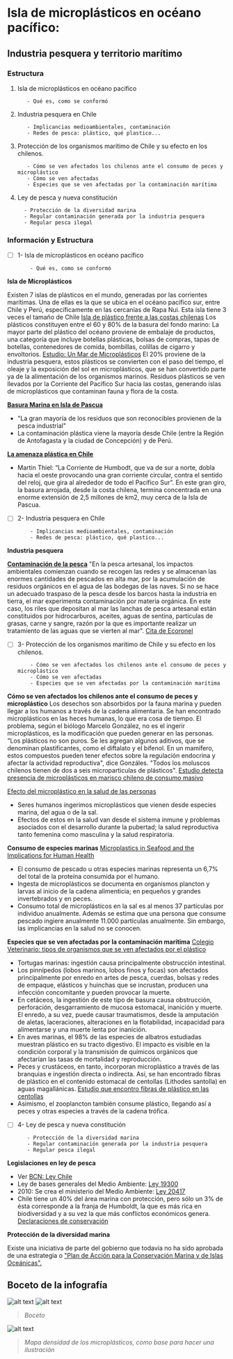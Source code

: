 # Isla de microplásticos en océano pacífico: 
## Industria pesquera y territorio marítimo 

### **Estructura**

1. Isla de microplásticos en océano pacífico 

          - Qué es, como se conformó
2. Industria pesquera en Chile

          - Implicancias medioambientales, contaminación
          - Redes de pesca: plástico, qué plastico... 
3. Protección de los organismos marítimo de Chile y su efecto en los chilenos.

          - Cómo se ven afectados los chilenos ante el consumo de peces y microplástico 
          - Cómo se ven afectadas 
          - Especies que se ven afectadas por la contaminación marítima 
4. Ley de pesca y nueva constitución

         - Protección de la diversidad marina
         - Regular contaminación generada por la industria pesquera
         - Regular pesca ilegal


### **Información y Estructura**

- [ ] 1- Isla de microplásticos en océano pacífico 

          - Qué es, como se conformó
          
         
**Isla de Microplásticos**

Existen 7 islas de plásticos en el mundo, generadas por las corrientes marítimas. Una de ellas es la que se ubica en el océano pacífico sur, entre Chile y Perú, específicamente en las cercanías de Rapa Nui. Esta isla tiene 3 veces el tamaño de Chile [Isla de plástico frente a las costas chilenas](http://maryciencia.org/columnas/isla-de-plastico/)
Los plásticos constituyen entre el 60 y 80% de la basura del fondo marino: La mayor parte del plástico del océano proviene de embalaje de productos, una categoría que incluye botellas plásticas, bolsas de compras, tapas de botellas, contenedores de comida, bombillas, colillas de cigarro y envoltorios.  [Estudio: Un Mar de Microplásticos](http://fit.uss.cl/content/uploads/2019/05/Un-Mar-de-Micro-Plasticos.pdf) 
El 20% proviene de la industria pesquera, estos plásticos se convierten con el paso del tiempo, el oleaje y la exposición del sol en microplásticos, que se han convertido parte ya de la alimentación de los organismos marinos.
Residuos plásticos se ven llevados por la Corriente del Pacífico Sur hacia las costas, generando islas de microplásticos que contaminan fauna y flora de la costa.


[**Basura Marina en Isla de Pascua**](https://es.mongabay.com/2020/02/basura-marina-en-isla-de-pascua-chile/)
  - "La gran mayoría de los residuos que son reconocibles provienen de la pesca industrial"
  - La contaminación plástica viene la mayoría desde Chile (entre la Región de Antofagasta y la ciudad de Concepción) y de Perú.
  
  
[**La amenaza plástica en Chile**](https://es.mongabay.com/2018/08/oceano-en-chile-sobreexplotacion/)
  - Martin Thiel: “La Corriente de Humbodt, que va de sur a norte, dobla hacia el oeste provocando una gran corriente circular, contra el sentido del reloj, que gira al alrededor de todo el Pacífico Sur”. En este gran giro, la basura arrojada, desde la costa chilena, termina concentrada en una enorme extensión de 2,5 millones de km2, muy cerca de la Isla de Pascua.

- [ ] 2- Industria pesquera en Chile

          - Implicancias medioambientales, contaminación
          - Redes de pesca: plástico, qué plastico... 
          
          
**Industria pesquera**

[**Contaminación de la pesca**](https://avanzapesquero.lamula.pe/2018/04/24/como-la-basura-marina-afecta-a-la-pesca-y-al-ecosistema/avanzapesquero/)
"En la pesca artesanal, los impactos ambientales comienzan cuando se recogen las redes y se almacenan las enormes cantidades de pescados en alta mar, por la acumulación de residuos orgánicos en el agua de las bodegas de las naves. Si no se hace un adecuado traspaso de la pesca desde los barcos hasta la industria en tierra, el mar experimenta contaminación por materia orgánica. En este caso, los riles que depositan al mar las lanchas de pesca artesanal están constituidos por hidrocarburos, aceites, aguas de sentina, partículas de grasas, carne y sangre, razón por la que es importante realizar un tratamiento de las aguas que se vierten al mar". [Cita de Ecoronel](http://www.ecoronel.cl/atlas-ambiental-de-coronel/medio-humano/contaminacion-y-peligros-de-origen-humano/la-pesqueria/)

- [ ] 3- Protección de los organismos marítimo de Chile y su efecto en los chilenos.

          - Cómo se ven afectados los chilenos ante el consumo de peces y microplástico 
          - Cómo se ven afectadas 
          - Especies que se ven afectadas por la contaminación marítima
          
          
**Cómo se ven afectados los chilenos ante el consumo de peces y microplástico**
Los desechos son absorbidos por la fauna marina y pueden llegar a los humanos a través de la cadena alimentaria. Se han encontrado microplásticos en las heces humanas, lo que era cosa de tiempo. El problema, según el biólogo Marcelo González, no es el ingerir microplásticos, es la modificación que pueden generar en las personas. "Los plásticos no son puros. Se les agregan algunos aditivos, que se denominan plastificantes, como el diftalato y el bifenol. En un mamífero, estos compuestos pueden tener efectos sobre la regulación endocrina y afectar la actividad reproductiva", dice Gonzáles.
"Todos los moluscos chilenos tienen de dos a seis microparticulas de plásticos". [Estudio detecta presencia de microplásticos en marisco chileno de consumo masivo](https://www.terram.cl/2018/06/estudio-detecta-presencia-de-microplasticos-en-marisco-chileno-de-consumo-masivo/)


[Efecto del microplástico en la salud de las personas](http://fit.uss.cl/content/uploads/2019/05/Un-Mar-de-Micro-Plasticos.pdf)
 - Seres humanos ingerimos microplásticos que vienen desde especies marina, del agua o de la sal.
 - Efectos de estos en la salud van desde el sistema inmune y problemas asociados con el desarrollo durante la pubertad; la salud reproductiva tanto femenina como masculina y la salud respiratoria. 

**Consumo de especies marinas** 
[Microplastics in Seafood and the Implications for Human Health](https://link.springer.com/article/10.1007/s40572-018-0206-z)
- El consumo de pescado u otras especies marinas representa un 6,7% del total de la proteína consumida por el humano.
- Ingesta de microplásticos se documenta en organismos plancton y larvas al inicio de la cadena alimenticia; en pequeños y grandes invertebrados y en peces. 
- Consumo total de microplásticos en la sal es al menos 37 partículas por individuo anualmente. Además se estima que una persona que consume pescado ingiere anualmente 11.000 partículas anualmente. Sin embargo, las implicancias en la salud no se conocen. 

**Especies que se ven afectadas por la contaminación marítima**
[Colegio Veterinario: tipos de organismos que se ven afectados por el plástico](https://www.colegioveterinario.cl/noticias/ver.php?id=1230)
- Tortugas marinas: ingestión causa principalmente obstrucción intestinal.
- Los pinnípedos (lobos marinos, lobos finos y focas) son afectados principalmente por enredo en artes de pesca, cuerdas, bolsas y redes de empaque, elásticos y huinchas que se incrustan, producen una infección concomitante y pueden provocar la muerte.
- En cetáceos, la ingestión de este tipo de basura causa obstrucción, perforación, desgarramiento de mucosa estomacal, inanición y muerte. El enredo, a su vez, puede causar traumatismos, desde la amputación de aletas, laceraciones, alteraciones en la flotabilidad, incapacidad para alimentarse y una muerte lenta por inanición.
- En aves marinas, el 98% de las especies de albatros estudiadas muestran plástico en su tracto digestivo. El impacto es visible en la condición corporal y la transmisión de químicos orgánicos que afectarían las tasas de mortalidad y reproducción.
- Peces y crustáceos, en tanto, incorporan microplástico a través de las branquias e ingestión directa o indirecta. Así, se han encontrado fibras de plástico en el contenido estomacal de centollas (Lithodes santolla) en aguas magallánicas. [Estudio que encontro fibras de plástico en las centollas](https://www.terram.cl/2018/06/estudio-detecta-presencia-de-microplasticos-en-marisco-chileno-de-consumo-masivo/)
- Asimismo, el zooplancton también consume plástico, llegando así a peces y otras especies a través de la cadena trófica.

- [ ] 4- Ley de pesca y nueva constitución

         - Protección de la diversidad marina
         - Regular contaminación generada por la industria pesquera
         - Regular pesca ilegal
**Legislaciones en ley de pesca**
- Ver [BCN: Ley Chile](https://www.bcn.cl/leychile/)
- Ley de bases generales del Medio Ambiente: [Ley 19300](https://www.bcn.cl/leychile/navegar?idNorma=30667)
- 2010: Se crea el ministerio del Medio Ambiente: [Ley 20417](https://www.bcn.cl/leychile/navegar?idNorma=1010459)
- Chile tiene un 40% del área marina con protección, pero sólo un 3% de ésta corresponde a la franja de Humboldt, la que es más rica en biodiversidad y a su vez la que más  conflictos económicos genera. [Declaraciones de conservación](https://es.mongabay.com/2018/08/oceano-en-chile-sobreexplotacion/)

**Protección de la diversidad marina**


Existe una iniciativa de parte del gobierno que todavía no ha sido aprobada de una estrategia o ["Plan de Acción para la Conservación Marina y de Islas Oceánicas".](https://biodiversidad.mma.gob.cl/pda-conservacion-marina-islas-oceanicas/)

## Boceto de la infografía
         
![alt text](https://i.imgur.com/LETWqAC.jpg)
![alt text](https://i.imgur.com/nXLsQDs.jpg)
> *Boceto*

![alt text](https://imgs.mongabay.com/wp-content/uploads/sites/25/2018/08/11013950/fmars-05-00238-g002-768x512.jpg)
> *Mapa densidad de los microplásticos, como base para hacer una ilustración*

